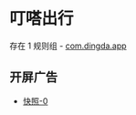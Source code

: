 # 叮嗒出行

存在 1 规则组 - [com.dingda.app](/src/apps/com.dingda.app.ts)

## 开屏广告

- [快照-0](https://i.gkd.li/import/13290327)
